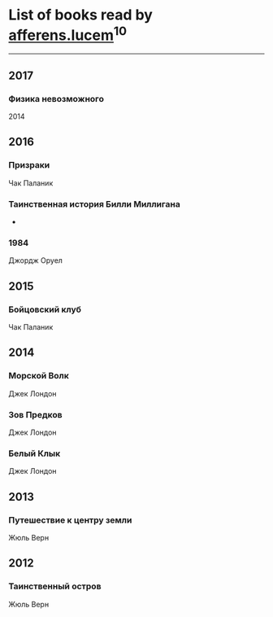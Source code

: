 # List of books read by [afferens.lucem](http://vk.com/id196071655)<sup>10</sup>
---

## 2017

### Физика невозможного
2014



## 2016

### Призраки
Чак Паланик


### Таинственная история Билли Миллигана
-


### 1984
Джордж Оруел



## 2015

### Бойцовский клуб
Чак Паланик



## 2014

### Морской Волк
Джек Лондон


### Зов Предков
Джек Лондон


### Белый Клык
Джек Лондон



## 2013

### Путешествие к центру земли
Жюль Верн



## 2012

### Таинственный остров
Жюль Верн



